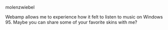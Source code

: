 molenzwiebel

Webamp allows me to experience how it felt to listen to music on Windows 95. Maybe you can share some of your favorite skins with me?
